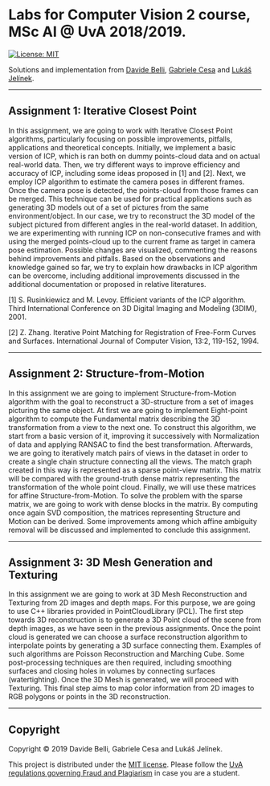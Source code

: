 # Labs for Computer Vision 2 course, MSc AI @ UvA 2018/2019.


[![License: MIT](https://img.shields.io/badge/License-MIT-yellow.svg)](https://opensource.org/licenses/MIT)
  
Solutions and implementation from [Davide Belli](https://github.com/davide-belli), [Gabriele Cesa](https://github.com/Gabri95) and [Lukáš Jelínek](https://github.com/Lukx19).

---

## Assignment 1: Iterative Closest Point

In this assignment, we are going to work with Iterative Closest Point algorithms, particularly focusing
on possible improvements, pitfalls, applications and theoretical concepts. Initially, we implement
a basic version of ICP, which is ran both on dummy points-cloud data and on actual real-world
data. Then, we try different ways to improve efficiency and accuracy of ICP, including some ideas
proposed in [1] and [2]. Next, we employ ICP algorithm to estimate the camera poses in different
frames. Once the camera pose is detected, the points-cloud from those frames can be merged. This
technique can be used for practical applications such as generating 3D models out of a set of pictures
from the same environment/object. In our case, we try to reconstruct the 3D model of the subject
pictured from different angles in the real-world dataset. In addition, we are experimenting with
running ICP on non-consecutive frames and with using the merged points-cloud up to the current
frame as target in camera pose estimation. Possible changes are visualized, commenting the reasons
behind improvements and pitfalls. Based on the observations and knowledge gained so far, we try
to explain how drawbacks in ICP algorithm can be overcome, including additional improvements
discussed in the additional documentation or proposed in relative literatures.

[1] S. Rusinkiewicz and M. Levoy. Efficient variants of the ICP algorithm. Third International Conference on 3D Digital Imaging and Modeling (3DIM), 2001.

[2] Z. Zhang. Iterative Point Matching for Registration of Free-Form Curves and Surfaces. International Journal of Computer Vision, 13:2, 119-152, 1994.

---

## Assignment 2: Structure-from-Motion

In this assignment we are going to implement Structure-from-Motion algorithm with the goal
to reconstruct a 3D-structure from a set of images picturing the same object. At first we are
going to implement Eight-point algorithm to compute the Fundamental matrix describing the 3D
transformation from a view to the next one. To construct this algorithm, we start from a basic version
of it, improving it successively with Normalization of data and applying RANSAC to find the best
transformation. Afterwards, we are going to iteratively match pairs of views in the dataset in order
to create a single chain structure connecting all the views. The match graph created in this way
is represented as a sparse point-view matrix. This matrix will be compared with the ground-truth
dense matrix representing the transformation of the whole point cloud. Finally, we will use these
matrices for affine Structure-from-Motion. To solve the problem with the sparse matrix, we are
going to work with dense blocks in the matrix. By computing once again SVD composition, the
matrices representing Structure and Motion can be derived. Some improvements among which affine
ambiguity removal will be discussed and implemented to conclude this assignment.

---

## Assignment 3: 3D Mesh Generation and Texturing


In this assignment we are going to work at 3D Mesh Reconstruction and Texturing from 2D images
and depth maps. For this purpose, we are going to use C++ libraries provided in PointCloudLibrary
(PCL). The first step towards 3D reconstruction is to generate a 3D Point cloud of the scene from
depth images, as we have seen in the previous assignments. Once the point cloud is generated
we can choose a surface reconstruction algorithm to interpolate points by generating a 3D surface
connecting them. Examples of such algorithms are Poisson Reconstruction and Marching Cube.
Some post-processing techniques are then required, including smoothing surfaces and closing holes
in volumes by connecting surfaces (watertighting). Once the 3D Mesh is generated, we will proceed
with Texturing. This final step aims to map color information from 2D images to RGB polygons or
points in the 3D reconstruction.

---


## Copyright

Copyright © 2019 Davide Belli, Gabriele Cesa and Lukáš Jelínek.

<p align=“justify”>
This project is distributed under the <a href="LICENSE">MIT license</a>.  
Please follow the <a href="http://student.uva.nl/en/content/az/plagiarism-and-fraud/plagiarism-and-fraud.html">UvA regulations governing Fraud and Plagiarism</a> in case you are a student.
</p>

